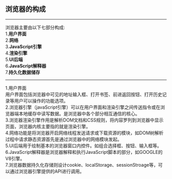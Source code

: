 ## 浏览器的构成

---
浏览器主要由以下七部分构成:  
1.**用户界面**  
2.**网络**  
3.**JavaScript引擎**  
4.**渲染引擎**  
5.**UI后端**  
6.**JavaScript解释器**  
7.**持久化数据储存**  

---
1.用户界面   
用户界面包括浏览器中可见的地址输入框、打开书签、前进返回按钮、打开历史记录等用户可以操作的功能选项。  
2.浏览器引擎（javaScript引擎）可以在用户界面和渲染引擎之间传送指令或在浏览器端本地缓存中读写数据。是浏览器中各个部分相互通信的核心。  
3.浏览器渲染引擎作用是解析DOM文档和CSS规则，将内容罗列到浏览器中显示页面，浏览器内核主要指的就是渲染引擎。  
4.网络功能是将浏览器开启网络线程发送请求或下载资源的模块，如DOM树解析过程中请求静态资源首先是通过浏览器中的网络模块发起。  
5.UI后端用于绘制基本的浏览器窗口内控件。如组合选择框、按钮、输入框等。  
6.JavaScript解释器是浏览器解释和执行JavaScript脚本的部分，如GOOGLE的V8引擎。  
7.浏览器数据持久化存储则设计cookie、localStorage、sessionStroage等，可以通过浏览器引擎提供的API进行调用。

